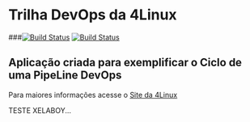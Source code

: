 # Trilha DevOps da 4Linux

<!-- Altere a Flag abaixo com sua URL do Travis -->
###[![Build Status](https://travis-ci.org/xelaboy/DevOpsLab-HelloWorld.svg?branch=master)](https://travis-ci.org/xelaboy/DevOpsLab-HelloWorld)
[![Build Status](https://travis-ci.org/xelaboy/DevOpsLab-HelloWorld.svg?branch=master)](https://travis-ci.org/xelaboy/DevOpsLab-HelloWorld)
###

## Aplicação criada para exemplificar o Ciclo de uma PipeLine DevOps


Para maiores informações acesse o [Site da 4Linux](https://www.4linux.com.br/cursos/devops)


TESTE XELABOY...

